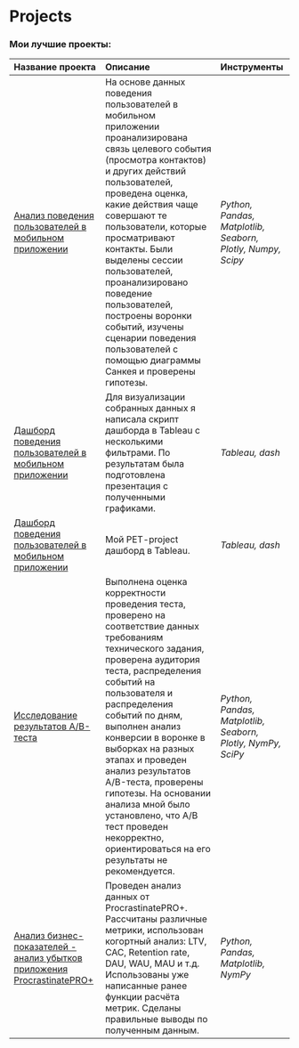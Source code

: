 # Projects
    
### Мои лучшие проекты:
    
| Название проекта | Описание | Инструменты | 
| :---------------------- | :---------------------- | :---------------------- |
| <a href="https://github.com/yulia-pozd/Projects/blob/main/%D0%90%D0%BD%D0%B0%D0%BB%D0%B8%D0%B7%20%D0%BF%D0%BE%D0%B2%D0%B5%D0%B4%D0%B5%D0%BD%D0%B8%D1%8F%20%D0%BF%D0%BE%D0%BB%D1%8C%D0%B7%D0%BE%D0%B2%D0%B0%D1%82%D0%B5%D0%BB%D0%B5%D0%B9%20%D0%B2%20%D0%BC%D0%BE%D0%B1%D0%B8%D0%BB%D1%8C%D0%BD%D0%BE%D0%BC%20%D0%BF%D1%80%D0%B8%D0%BB%D0%BE%D0%B6%D0%B5%D0%BD%D0%B8%D0%B8/mobile%20app.ipynb">Анализ поведения пользователей в мобильном приложении</a> | На основе данных поведения пользователей в мобильном приложении проанализирована связь целевого события (просмотра контактов) и других действий пользователей, проведена оценка, какие действия чаще совершают те пользователи, которые просматривают контакты. Были выделены сессии пользователей, проанализировано поведение пользователей, построены воронки событий, изучены сценарии поведения пользователей с помощью диаграммы Санкея и проверены гипотезы. | *Python, Pandas, Matplotlib, Seaborn, Plotly, Numpy, Scipy* |
| <a href="https://public.tableau.com/app/profile/yulia2759/viz/NV_16788274708010/Dashboard1">Дашборд поведения пользователей в мобильном приложении</a> | Для визуализации собранных данных я написала скрипт дашборда в Tableau с несколькими фильтрами. По результатам была подготовлена презентация с полученными графиками.| *Tableau, dash* |
| <a href="https://public.tableau.com/app/profile/yulia2759/viz/USA_16829636104950/Dashboard1?publish=yes">Дашборд поведения пользователей в мобильном приложении</a> | Мой PET-project дашборд в Tableau.| *Tableau, dash* |
| <a href="https://github.com/yulia-pozd/Projects/blob/main/%D0%98%D1%81%D1%81%D0%BB%D0%B5%D0%B4%D0%BE%D0%B2%D0%B0%D0%BD%D0%B8%D0%B5%20%D1%80%D0%B5%D0%B7%D1%83%D0%BB%D1%8C%D1%82%D0%B0%D1%82%D0%BE%D0%B2%20%D0%90%5CB-%D1%82%D0%B5%D1%81%D1%82%D0%B0/ab-test.ipynb">Исследование результатов А/B-теста</a> | Выполнена оценка корректности проведения теста, проверено на соответствие данных требованиям технического задания, проверена аудитория теста, распределения событий на пользователя и распределения событий по дням, выполнен анализ конверсии в воронке в выборках на разных этапах и проведен анализ результатов A/B-теста, проверены гипотезы. На основании анализа мной было установлено, что А/B тест проведен некорректно, ориентироваться на его результаты не рекомендуется. | *Python, Pandas, Matplotlib, Seaborn, Plotly, NymPy, SciPy* | 
| <a href="https://github.com/yulia-pozd/Projects/blob/main/%D0%90%D0%BD%D0%B0%D0%BB%D0%B8%D0%B7%20%D0%B1%D0%B8%D0%B7%D0%BD%D0%B5%D1%81-%D0%BF%D0%BE%D0%BA%D0%B0%D0%B7%D0%B0%D1%82%D0%B5%D0%BB%D0%B5%D0%B9%20-%20%D0%B0%D0%BD%D0%B0%D0%BB%D0%B8%D0%B7%20%D1%83%D0%B1%D1%8B%D1%82%D0%BA%D0%BE%D0%B2%20%D0%BF%D1%80%D0%B8%D0%BB%D0%BE%D0%B6%D0%B5%D0%BD%D0%B8%D1%8F%20ProcrastinatePRO%2B/%D0%B0%D0%BD%D0%B0%D0%BB%D0%B8%D0%B7%20%D0%B1%D0%B8%D0%B7%D0%BD%D0%B5%D1%81%20%D0%BF%D0%BE%D0%BA%D0%B0%D0%B7%D0%B0%D1%82%D0%B5%D0%BB%D0%B5%D0%B9.ipynb">Анализ бизнес-показателей - анализ убытков приложения ProcrastinatePRO+</a> | Проведен анализ данных от ProcrastinatePRO+. Рассчитаны различные метрики, использован когортный анализ: LTV, CAC, Retention rate, DAU, WAU, MAU и т.д. Использованы уже написанные ранее функции расчёта метрик. Сделаны правильные выводы по полученным данным. | *Python, Pandas, Matplotlib, NymPy* |

